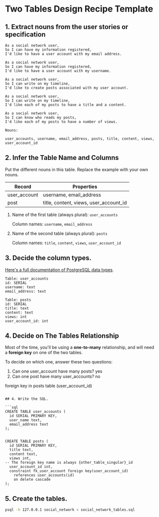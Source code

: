 # Two Tables Design Recipe Template

## 1. Extract nouns from the user stories or specification

```
As a social network user,
So I can have my information registered,
I'd like to have a user account with my email address.

As a social network user,
So I can have my information registered,
I'd like to have a user account with my username.

As a social network user,
So I can write on my timeline,
I'd like to create posts associated with my user account.

As a social network user,
So I can write on my timeline,
I'd like each of my posts to have a title and a content.

As a social network user,
So I can know who reads my posts,
I'd like each of my posts to have a number of views.
```

```
Nouns:

user_accounts, username, email_address, posts, title, content, views, user_account_id
```

## 2. Infer the Table Name and Columns

Put the different nouns in this table. Replace the example with your own nouns.

| Record                | Properties          |
| --------------------- | ------------------  |
| user_account          | username, email_address
| post                  | title, content, views, user_account_id

1. Name of the first table (always plural): `user_accounts` 

    Column names: `username`, `email_address`

2. Name of the second table (always plural): `posts` 

    Column names: `title`, `content`, `views`, `user_account_id`

## 3. Decide the column types.

[Here's a full documentation of PostgreSQL data types](https://www.postgresql.org/docs/current/datatype.html).

```
Table: user_accounts
id: SERIAL
username: text
email_address: text

Table: posts
id: SERIAL
title: text
content: text
views: int
user_account_id: int
```

## 4. Decide on The Tables Relationship

Most of the time, you'll be using a **one-to-many** relationship, and will need a **foreign key** on one of the two tables.

To decide on which one, answer these two questions:

1. Can one user_account have many posts? yes
2. Can one post have many user_accounts? no

foreign key in posts table (user_account_id)
```

## 4. Write the SQL.

```sql
CREATE TABLE user_accounts (
  id SERIAL PRIMARY KEY,
  user_name text,
  email_address text
);


CREATE TABLE posts (
  id SERIAL PRIMARY KEY,
  title text,
  content text,
  views int,
-- The foreign key name is always {other_table_singular}_id
  user_account_id int,
  constraint fk_user_account foreign key(user_account_id)
    references user_accounts(id)
    on delete cascade
);

```

## 5. Create the tables.

```bash
psql -h 127.0.0.1 social_network < social_network_tables.sql
```
